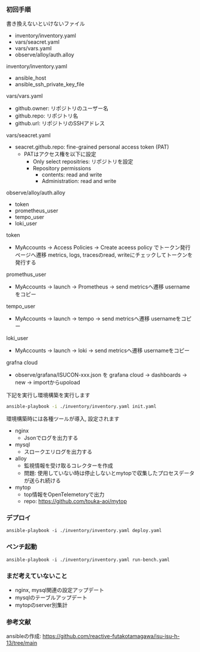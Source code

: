 ### 初回手順
書き換えないといけないファイル
- inventory/inventory.yaml
- vars/seacret.yaml
- vars/vars.yaml
- observe/alloy/auth.alloy

inventory/inventory.yaml
- ansible_host
- ansible_ssh_private_key_file

vars/vars.yaml
- github.owner: リポジトリのユーザー名
- github.repo: リポジトリ名
- github.url: リポジトリのSSHアドレス

vars/seacret.yaml
- seacret.github.repo: fine-grained personal access token (PAT)
  - PATはアクセス権を以下に設定
    - Only select repositries: リポジトリを設定
    - Repository permissions
      - contents: read and write
      - Administration: read and write

observe/alloy/auth.alloy
- token
- prometheus_user
- tempo_user
- loki_user

token
- MyAccounts -> Access Policies -> Create aceess policy でトークン発行ページへ遷移
metrics, logs, tracesのread, writeにチェックしてトークンを発行する

promethus_user
- MyAccounts -> launch -> Prometheus -> send metricsへ遷移
usernameをコピー

tempo_user
- MyAccounts -> launch -> tempo -> send metricsへ遷移
usernameをコピー

loki_user
- MyAccounts -> launch -> loki -> send metricsへ遷移
usernameをコピー

grafna cloud
- observe/grafana/ISUCON-xxx.json を grafana cloud -> dashboards -> new -> importからupoload


下記を実行し環境構築を実行します

```bash
ansible-playbook -i ./inventory/inventory.yaml init.yaml
```

環境構築時には各種ツールが導入, 設定されます
- nginx
  - Jsonでログを出力する
- mysql
  - スロークエリログを出力する
- alloy
  - 監視情報を受け取るコレクターを作成
  - 問題: 使用していない時は停止しないとmytopで収集したプロセスデータが送られ続ける
- mytop
  - top情報をOpenTelemetoryで出力
  - repo: https://github.com/touka-aoi/mytop

### デプロイ
```
ansible-playbook -i ./inventory/inventory.yaml deploy.yaml
```

### ベンチ起動
```
ansible-playbook -i ./inventory/inventory.yaml run-bench.yaml
```

### まだ考えていないこと
- nginx, mysql関連の設定アップデート
- mysqlのテーブルアップデート
- mytopのserver別集計


### 参考文献
ansibleの作成: 
https://github.com/reactive-futakotamagawa/isu-isu-h-13/tree/main
